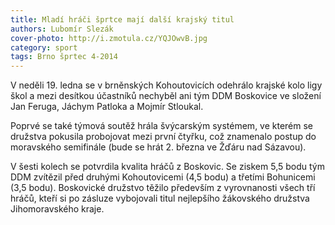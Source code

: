 ```yaml
---
title: Mladí hráči šprtce mají další krajský titul
authors: Lubomír Slezák
cover-photo: http://i.zmotula.cz/YQJOwvB.jpg
category: sport
tags: Brno šprtec 4-2014
---
```


V neděli 19. ledna se v brněnských Kohoutovicích odehrálo krajské kolo ligy škol a mezi desítkou účastníků nechyběl ani tým DDM Boskovice ve složení Jan Feruga, Jáchym Patloka a Mojmír Stloukal.

Poprvé se také týmová soutěž hrála švýcarským systémem, ve kterém se družstva pokusila probojovat mezi první čtyřku, což znamenalo postup do moravského semifinále (bude se hrát 2. března ve Žďáru nad Sázavou).

V šesti kolech se potvrdila kvalita hráčů z Boskovic. Se ziskem 5,5 bodu tým DDM zvítězil před druhými Kohoutovicemi (4,5 bodu) a třetími Bohunicemi (3,5 bodu). Boskovické družstvo těžilo především z vyrovnanosti všech tří hráčů, kteří si po zásluze vybojovali titul nejlepšího žákovského družstva Jihomoravského kraje.